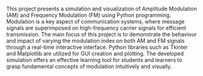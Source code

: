 This project presents a simulation and visualization of Amplitude Modulation (AM) and Frequency Modulation (FM) using Python programming. Modulation is a key aspect of communication systems, where message signals are superimposed on high-frequency carrier signals for efficient transmission. The main focus of this project is to demonstrate the behaviour and impact of varying the modulation index on both AM and FM signals through a real-time interactive interface. Python libraries such as Tkinter and Matplotlib are utilized for GUI creation and plotting. The developed simulation offers an effective learning tool for students and learners to grasp fundamental concepts of modulation intuitively and visually.
